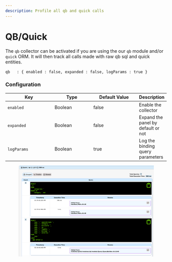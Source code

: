 ```yaml
---
description: Profile all qb and quick calls
---
```


# QB/Quick

The `qb` collector can be activated if you are using the our `qb` module and/or `quick` ORM.  It will then track all calls made with raw qb sql and quick entities.

```cfscript
qb   : { enabled : false, expanded : false, logParams : true }
```

### Configuration

<table><thead><tr><th width="149">Key</th><th width="120">Type</th><th width="147">Default Value</th><th>Description</th></tr></thead><tbody><tr><td><code>enabled</code></td><td>Boolean</td><td>false</td><td>Enable the collector</td></tr><tr><td><code>expanded</code></td><td>Boolean</td><td>false</td><td>Expand the panel by default or not</td></tr><tr><td><code>logParams</code></td><td>Boolean</td><td>true</td><td>Log the binding query parameters</td></tr></tbody></table>

<figure><img src="../.gitbook/assets/SCR-20230616-nszj.png" alt=""><figcaption></figcaption></figure>





